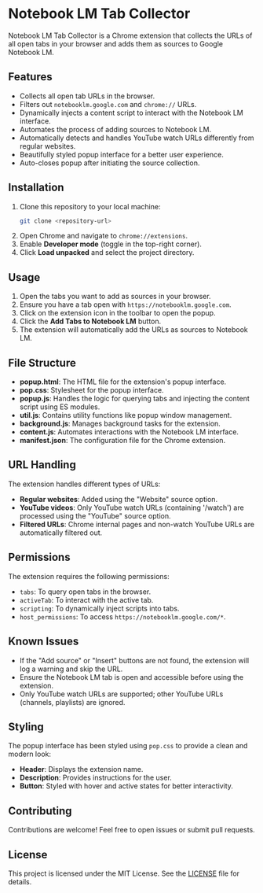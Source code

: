# Notebook LM Tab Collector

Notebook LM Tab Collector is a Chrome extension that collects the URLs of all open tabs in your browser and adds them as sources to Google Notebook LM.

## Features

- Collects all open tab URLs in the browser.
- Filters out `notebooklm.google.com` and `chrome://` URLs.
- Dynamically injects a content script to interact with the Notebook LM interface.
- Automates the process of adding sources to Notebook LM.
- Automatically detects and handles YouTube watch URLs differently from regular websites.
- Beautifully styled popup interface for a better user experience.
- Auto-closes popup after initiating the source collection.

## Installation

1. Clone this repository to your local machine:
   ```bash
   git clone <repository-url>
   ```
2. Open Chrome and navigate to `chrome://extensions`.
3. Enable **Developer mode** (toggle in the top-right corner).
4. Click **Load unpacked** and select the project directory.

## Usage

1. Open the tabs you want to add as sources in your browser.
2. Ensure you have a tab open with `https://notebooklm.google.com`.
3. Click on the extension icon in the toolbar to open the popup.
4. Click the **Add Tabs to Notebook LM** button.
5. The extension will automatically add the URLs as sources to Notebook LM.

## File Structure

- **popup.html**: The HTML file for the extension's popup interface.
- **pop.css**: Stylesheet for the popup interface.
- **popup.js**: Handles the logic for querying tabs and injecting the content script using ES modules.
- **util.js**: Contains utility functions like popup window management.
- **background.js**: Manages background tasks for the extension.
- **content.js**: Automates interactions with the Notebook LM interface.
- **manifest.json**: The configuration file for the Chrome extension.

## URL Handling

The extension handles different types of URLs:
- **Regular websites**: Added using the "Website" source option.
- **YouTube videos**: Only YouTube watch URLs (containing '/watch') are processed using the "YouTube" source option.
- **Filtered URLs**: Chrome internal pages and non-watch YouTube URLs are automatically filtered out.

## Permissions

The extension requires the following permissions:
- `tabs`: To query open tabs in the browser.
- `activeTab`: To interact with the active tab.
- `scripting`: To dynamically inject scripts into tabs.
- `host_permissions`: To access `https://notebooklm.google.com/*`.

## Known Issues

- If the "Add source" or "Insert" buttons are not found, the extension will log a warning and skip the URL.
- Ensure the Notebook LM tab is open and accessible before using the extension.
- Only YouTube watch URLs are supported; other YouTube URLs (channels, playlists) are ignored.

## Styling

The popup interface has been styled using `pop.css` to provide a clean and modern look:
- **Header**: Displays the extension name.
- **Description**: Provides instructions for the user.
- **Button**: Styled with hover and active states for better interactivity.

## Contributing

Contributions are welcome! Feel free to open issues or submit pull requests.

## License

This project is licensed under the MIT License. See the [LICENSE](LICENSE) file for details.